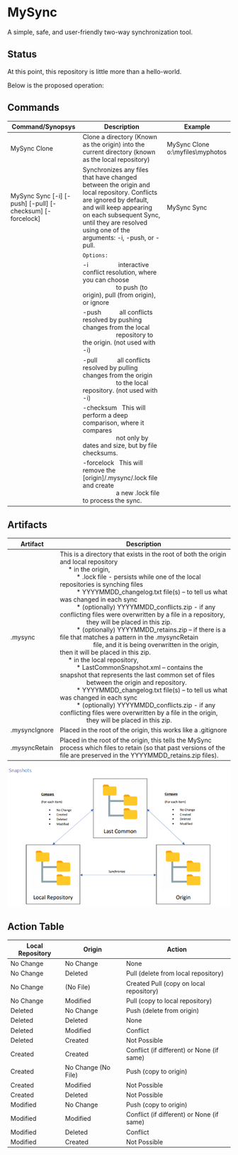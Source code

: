 # MySync
A simple, safe, and user-friendly two-way synchronization tool.

## Status
At this point, this repository is little more than a hello-world.

Below is the proposed operation:

## Commands
Command/Synopsys                  |  Description                         | Example
----------------------------------|--------------------------------------|------------------------------------
MySync Clone <Origin Directory>   | Clone a directory (Known as the origin) into the current directory (known as the local repository) | MySync Clone o:\myfiles\myphotos
  MySync Sync [-i] [-push] [-pull] [-checksum] [-forcelock] | Synchronizes any files that have changed between the origin and local repository. Conflicts are ignored by default, and will keep appearing on each subsequent Sync, until they are resolved using one of the arguments: -i, -push, or -pull. | MySync Sync
&nbsp; |`Options:`| &nbsp;
&nbsp; |-i&nbsp;&nbsp;&nbsp;&nbsp;&nbsp;&nbsp;&nbsp;&nbsp;&nbsp;&nbsp;&nbsp;&nbsp;&nbsp;&nbsp;&nbsp;&nbsp;&nbsp;&nbsp;interactive conflict resolution, where you can choose<br/>&nbsp;&nbsp;&nbsp;&nbsp;&nbsp;&nbsp;&nbsp;&nbsp;&nbsp;&nbsp;&nbsp;&nbsp;&nbsp;&nbsp;&nbsp;&nbsp;&nbsp;&nbsp;&nbsp;&nbsp;to push (to origin), pull (from origin), or ignore|
&nbsp; |-push&nbsp;&nbsp;&nbsp;&nbsp;&nbsp;&nbsp;&nbsp;&nbsp;&nbsp;&nbsp;&nbsp;all conflicts resolved by pushing changes from the local<br/>&nbsp;&nbsp;&nbsp;&nbsp;&nbsp;&nbsp;&nbsp;&nbsp;&nbsp;&nbsp;&nbsp;&nbsp;&nbsp;&nbsp;&nbsp;&nbsp;&nbsp;&nbsp;&nbsp;&nbsp;repository to the origin. (not used with -i)|
&nbsp; |-pull&nbsp;&nbsp;&nbsp;&nbsp;&nbsp;&nbsp;&nbsp;&nbsp;&nbsp;&nbsp;&nbsp;&nbsp;all conflicts resolved by pulling changes from the origin<br/>&nbsp;&nbsp;&nbsp;&nbsp;&nbsp;&nbsp;&nbsp;&nbsp;&nbsp;&nbsp;&nbsp;&nbsp;&nbsp;&nbsp;&nbsp;&nbsp;&nbsp;&nbsp;&nbsp;&nbsp;to the local repository. (not used with -i)|  
&nbsp; |-checksum&nbsp;&nbsp;&nbsp;This will perform a deep comparison, where it compares<br/>&nbsp;&nbsp;&nbsp;&nbsp;&nbsp;&nbsp;&nbsp;&nbsp;&nbsp;&nbsp;&nbsp;&nbsp;&nbsp;&nbsp;&nbsp;&nbsp;&nbsp;&nbsp;&nbsp;&nbsp;not only by dates and size, but by file checksums.|   
&nbsp; |-forcelock&nbsp;&nbsp;&nbsp;This will remove the [origin]/.mysync/.lock file and create<br/>&nbsp;&nbsp;&nbsp;&nbsp;&nbsp;&nbsp;&nbsp;&nbsp;&nbsp;&nbsp;&nbsp;&nbsp;&nbsp;&nbsp;&nbsp;&nbsp;&nbsp;&nbsp;&nbsp;&nbsp;a new .lock file to process the sync. | 
  
## Artifacts

Artifact                    | Description
----------------------------|-----------------------------------------------------
.mysync                     | This is a directory that exists in the root of both the origin and local repository<br/>&nbsp;&nbsp;&nbsp;&nbsp;&nbsp;* in the origin,<br/>&nbsp;&nbsp;&nbsp;&nbsp;&nbsp;&nbsp;&nbsp;&nbsp;&nbsp;&nbsp;* .lock file - persists while one of the local repositories is synching files<br/>&nbsp;&nbsp;&nbsp;&nbsp;&nbsp;&nbsp;&nbsp;&nbsp;&nbsp;&nbsp;* YYYYMMDD_changelog.txt file(s) – to tell us what was changed in each sync<br/>&nbsp;&nbsp;&nbsp;&nbsp;&nbsp;&nbsp;&nbsp;&nbsp;&nbsp;&nbsp;* (optionally) YYYYMMDD_conflicts.zip - if any conflicting files were overwritten by a file in a repository, <br/>&nbsp;&nbsp;&nbsp;&nbsp;&nbsp;&nbsp;&nbsp;&nbsp;&nbsp;&nbsp;&nbsp;&nbsp;&nbsp;&nbsp;&nbsp; they will be placed in this zip.<br/>&nbsp;&nbsp;&nbsp;&nbsp;&nbsp;&nbsp;&nbsp;&nbsp;&nbsp;&nbsp;* (optionally) YYYYMMDD_retains.zip – if there is a file that matches a pattern in the .mysyncRetain<br/>&nbsp;&nbsp;&nbsp;&nbsp;&nbsp;&nbsp;&nbsp;&nbsp;&nbsp;&nbsp;&nbsp;&nbsp;&nbsp;&nbsp;&nbsp;&nbsp;&nbsp;&nbsp;&nbsp;&nbsp;file, and it is being overwritten in the origin, then it will be placed in this zip. <br/>&nbsp;&nbsp;&nbsp;&nbsp;&nbsp;* in the local repository,<br/>&nbsp;&nbsp;&nbsp;&nbsp;&nbsp;&nbsp;&nbsp;&nbsp;&nbsp;&nbsp;* LastCommonSnapshot.xml – contains the snapshot that represents the last common set of files<br/>&nbsp;&nbsp;&nbsp;&nbsp;&nbsp;&nbsp;&nbsp;&nbsp;&nbsp;&nbsp;&nbsp;&nbsp;&nbsp;&nbsp;&nbsp; between the origin and repository.<br/>&nbsp;&nbsp;&nbsp;&nbsp;&nbsp;&nbsp;&nbsp;&nbsp;&nbsp;&nbsp;* YYYYMMDD_changelog.txt file(s) – to tell us what was changed in each sync<br/>&nbsp;&nbsp;&nbsp;&nbsp;&nbsp;&nbsp;&nbsp;&nbsp;&nbsp;&nbsp;* (optionally) YYYYMMDD_conflicts.zip - if any conflicting files were overwritten by a file in the origin,<br/>&nbsp;&nbsp;&nbsp;&nbsp;&nbsp;&nbsp;&nbsp;&nbsp;&nbsp;&nbsp;&nbsp;&nbsp;&nbsp;&nbsp;&nbsp; they will be placed in this zip. 
.mysyncIgnore               | Placed in the root of the origin, this works like a .gitignore
.mysyncRetain               | Placed in the root of the origin, this tells the MySync process which files to retain (so that past versions of the file are preserved in the YYYYMMDD_retains.zip files).

![Snapshots](./docs/Snapshots.png)

## Action Table

Local Repository | Origin | Action
-----------------|--------|--------
No Change | No Change | None
No Change | Deleted | Pull (delete from local repository)
No Change | (No File) | Created Pull (copy on local repository)
No Change | Modified | Pull (copy to local repository)
Deleted | No Change | Push (delete from origin)
Deleted | Deleted | None
Deleted | Modified | Conflict
Deleted | Created | Not Possible
Created | Created | Conflict (if different) or None (if same)
Created | No Change (No File) | Push (copy to origin)
Created | Modified | Not Possible
Created | Deleted | Not Possible
Modified | No Change | Push (copy to origin)
Modified | Modified | Conflict (if different) or None (if same)
Modified | Deleted | Conflict
Modified | Created | Not Possible
 
